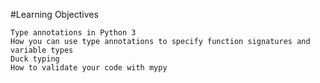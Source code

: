 #Learning Objectives

    Type annotations in Python 3
    How you can use type annotations to specify function signatures and variable types
    Duck typing
    How to validate your code with mypy
